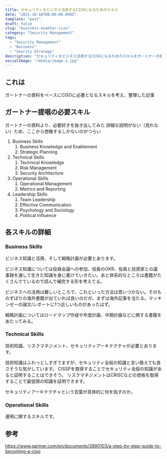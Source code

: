 ```yaml
---
title: セキュリティをビジネス活用するCISOになるためのスキル
date: "2021-10-10T08:00:00.000Z"
template: "post"
draft: false
slug: "business-enabler-ciso"
category: "Security Management"
tags:
  - "Security Management"
  - "Business"
  - "Seurity Strategy"
description: "セキュリティをビジネス活用するCISOになるためのスキルをガートナーの資料をベースに整理する"
socialImage: "/media/image-2.jpg"
---
```


## これは
ガートナーの資料をベースにCISOに必要となるスキルを考え、整理した記事

## ガートナー提唱の必要スキル
ガートナーの資料より、必要好きを抜き出してみた
詳細な説明がない（見れない）ため、ここから想像するしかないのがつらい

1. Business Skills
   1. Business Knowledge and Enablement
   2. Strategic Planning
1. Technical Skills
   1. Technical Knowledge
   2. Risk Management
   3. Security Architecture
1. Operational Skills
   1. Operational Management
   2. Metrics and Reporting
1. Leadership Skills
   1. Team Leadership
   2. Effective Communication
   3. Psychology and Sociology
   4. Political Influence

## 各スキルの詳細
### Business Skills
ビジネス知識と活用、そして戦略計画が必要とあります。

ビジネス知識については役員会議への参加、役員のOKR、役員と投資家との議事録を通して生きた知識を身に着けていきたい。あと体系的なところは書籍がたくさんでているので読んで補完する形を考えてる。

ビジネスへの活用は難しいところで、これといった方法は思いつかない。そのものずばりの海外書籍が出ていれば良いのだが、まずは海外記事を当たる。マッキンゼーの論文/レポートに1つ近しいものがあったはず。

戦略計画についてはロードマップ作成や年度計画、中期計画などに関する書籍をあたってみる。

### Technical Skills
技術知識、リスクマネジメント、セキュリティアーキテクチャが必要とあります。

技術知識はふわっとしすぎてますが、セキュリティ全般の知識と言い換えても良さそうな気がしています。
CISSPを取得することでセキュリティ全般の知識があると証明することはできそう。
リスクマネジメントはCRISCなどの資格を取得することで最低限の知識を証明できます。

セキュリティアーキテクチャという言葉が具体的に何を指すのか。

### Operational Skills
運用に関するスキルです。

## 参考
https://www.gartner.com/en/documents/3890103/a-step-by-step-guide-to-becoming-a-ciso